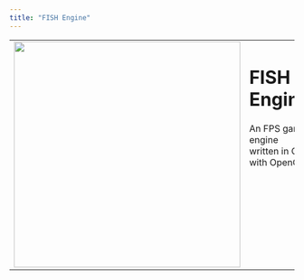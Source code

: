 ```yaml
---
title: "FISH Engine"
---
```


<table>
<tr>
<td>
<img src="/img/fish.png" width="400">
</td>
<td style="vertical-align: top">
<h1>FISH Engine</h1>
<p>An FPS game engine written in C++ with OpenGL</p>
</td>
</tr>
</table>